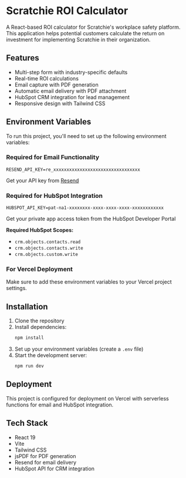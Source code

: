 # Scratchie ROI Calculator

A React-based ROI calculator for Scratchie's workplace safety platform. This application helps potential customers calculate the return on investment for implementing Scratchie in their organization.

## Features

- Multi-step form with industry-specific defaults
- Real-time ROI calculations
- Email capture with PDF generation
- Automatic email delivery with PDF attachment
- HubSpot CRM integration for lead management
- Responsive design with Tailwind CSS

## Environment Variables

To run this project, you'll need to set up the following environment variables:

### Required for Email Functionality
```
RESEND_API_KEY=re_xxxxxxxxxxxxxxxxxxxxxxxxxxxxxxxxx
```
Get your API key from [Resend](https://resend.com/)

### Required for HubSpot Integration
```
HUBSPOT_API_KEY=pat-na1-xxxxxxxx-xxxx-xxxx-xxxx-xxxxxxxxxxxx
```
Get your private app access token from the HubSpot Developer Portal

**Required HubSpot Scopes:**
- `crm.objects.contacts.read`
- `crm.objects.contacts.write`
- `crm.objects.custom.write`

### For Vercel Deployment
Make sure to add these environment variables to your Vercel project settings.

## Installation

1. Clone the repository
2. Install dependencies:
   ```bash
   npm install
   ```
3. Set up your environment variables (create a `.env` file)
4. Start the development server:
   ```bash
   npm run dev
   ```

## Deployment

This project is configured for deployment on Vercel with serverless functions for email and HubSpot integration.

## Tech Stack

- React 19
- Vite
- Tailwind CSS
- jsPDF for PDF generation
- Resend for email delivery
- HubSpot API for CRM integration
